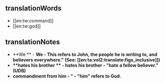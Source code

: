 ## translationWords

* [[en:tw:command]]
* [[en:tw:god]]

## translationNotes

* **We ** - <b>We <b>- This refers to John, the people he is writing to, and believers everywhere." (See: [[en:ta:vol2:translate:figs_inclusive]])
* **hates his brother ** - <b>hates his brother <b>- "hate a fellow believer."  (UDB)
* **commandment from him - "** - "<b>him" refers to God.
